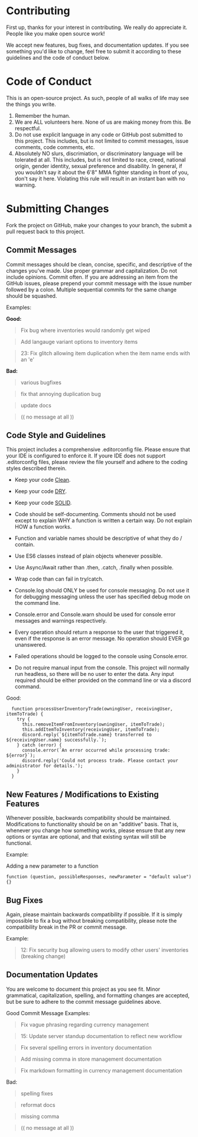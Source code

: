 # Contributing

First up, thanks for your interest in contributing. We really do appreciate it. People like you make open source work!

We accept new features, bug fixes, and documentation updates. If you see something you'd like to change, feel free to submit it according 
to these guidelines and the code of conduct below.

# Code of Conduct

This is an open-source project. As such, people of all walks of life may see the things you write. 

1. Remember the human.
2. We are ALL volunteers here. None of us are making money from this. Be respectful.
3. Do not use explicit language in any code or GitHub post submitted to this project. This includes, but is not limited to commit messages, issue comments, code comments, etc.
4. Absolutely NO slurs, discrimiation, or discriminatory language will be tolerated at all. This includes, but is not limited to race, creed, national origin, gender identity, sexual preference and disability. In general, if you wouldn't say it about the 6'8" MMA fighter standing in front of you, don't say it here. Violating this rule will result in an instant ban with no warning.

# Submitting Changes

Fork the project on GitHub, make your changes to your branch, the submit a pull request back to this project.

## Commit Messages

Commit messages should be clean, concise, specific, and descriptive of the changes you've made. Use proper grammar and capitalization. Do not 
include opinions. Commit often. If you are addressing an item from the GitHub issues, please prepend your commit message with the issue number 
followed by a colon. Multiple sequential commits for the same change should be squashed. 

Examples:

**Good:**
> Fix bug where inventories would randomly get wiped

> Add langauge variant options to inventory items

> 23: Fix glitch allowing item duplication when the item name ends with an 'e'


**Bad:**
> various bugfixes

> fix that annoying duplication bug

> update docs

> (( no message at all ))


## Code Style and Guidelines

This project includes a comprehensive .editorconfig file. Please ensure that your IDE is configured to enforce it. If youre IDE does not support .editorconfig
files, please review the file yourself and adhere to the coding styles described therein.

* Keep your code [Clean](https://www.amazon.com/Clean-Code-Handbook-Software-Craftsmanship/dp/B08X8ZXT15). 

* Keep your code [DRY](https://en.wikipedia.org/wiki/Don%27t_repeat_yourself).

* Keep your code [SOLID](https://en.wikipedia.org/wiki/SOLID).

* Code should be self-documenting. Comments should not be used except to explain WHY a function is written a certain way. Do not explain HOW a function works.

* Function and variable names should be descriptive of what they do / contain.

* Use ES6 classes instead of plain objects whenever possible. 

* Use Async/Await rather than .then, .catch, .finally when possible. 

* Wrap code than can fail in try/catch.

* Console.log should ONLY be used for console messaging. Do not use it for debugging messaging unless the user has specified debug mode on the command line.

* Console.error and Console.warn should be used for console error messages and warnings respectively.

* Every operation should return a response to the user that triggered it, even if the response is an error message. No operation should EVER go unanswered.

* Failed operations should be logged to the console using Console.error.

* Do not require manual input from the console. This project will normally run headless, so there will be no user to enter the data. Any input required should be either provided on the command line or via a discord command.

Good:
```
  function processUserInventoryTrade(owningUser, receivingUser, itemToTrade) {
    try {
      this.removeItemFromInventory(owningUser, itemToTrade);
      this.addItemToInventory(receivingUser, itemToTrade);
      discord.reply(`${itemToTrade.name} transferred to ${receivingUser.name} successfully.`);
    } catch (error) {
      console.error(`An error occurred while processing trade: ${error}`);
      discord.reply('Could not process trade. Please contact your administrator for details.');
    }
  }
```


## New Features / Modifications to Existing Features

Whenever possible, backwards compatibility should be maintained. Modifications to functionality should be on an "additive" basis.
That is, whenever you change how something works, please ensure that any new options or syntax are optional, and that existing syntax 
will still be functional.

Example:

Adding a new parameter to a function
```
function (question, possibleResponses, newParameter = "default value") {}
```

## Bug Fixes

Again, please maintain backwards compatibility if possible. If it is simply impossible to fix a bug without breaking compatibility, 
please note the compatibility break in the PR or commit message.

Example:
> 12: Fix security bug allowing users to modify other users' inventories (breaking change)

## Documentation Updates

You are welcome to document this project as you see fit. Minor grammatical, capitalization, spelling, and formatting changes are accepted, but be sure to adhere to the commit message guidelines above.

Good Commit Message Examples:

> Fix vague phrasing regarding currency management

> 15: Update server standup documentation to reflect new workflow

> Fix several spelling errors in inventory documentation

> Add missing comma in store management documentation

> Fix markdown formatting in currency management documentation



Bad:

> spelling fixes

> reformat docs

> missing comma

> (( no message at all ))


